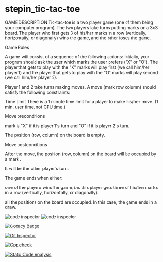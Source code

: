 # stepin_tic-tac-toe
GAME DESCRIPTION
Tic-tac-toe is a two player game (one of them being your computer program). The two players take turns putting marks on a 3x3 board. The player who first gets 3 of his/her marks in a row (vertically, horizontally, or diagonally) wins the game, and the other loses the game.


Game Rules


A game will consist of a sequence of the following actions:
Initially, your program should ask the user which marks the user prefers ("X" or "O"). The player that gets to play with the "X" marks will play first (we call him/her player 1) and the player that gets to play with the "O" marks will play second (we call him/her player 2).


Player 1 and 2 take turns making moves. A move (mark row column) should satisfy the following constraints:


Time Limit There is a 1 minute time limit for a player to make his/her move. (1 min. user time, not CPU time.)


Move preconditions

mark is "X" if it is player 1's turn and "O" if it is player 2's turn.

The position (row, column) on the board is empty.


Move postconditions

After the move, the position (row, column) on the board will be occupied by a mark .

It will be the other player's turn.

The game ends when either:

one of the players wins the game, i.e. this player gets three of his/her marks in a row (vertically, horizontally, or diagonally).

all the positions on the board are occupied. In this case, the game ends in a draw.

![code inspector](https://www.code-inspector.com/project/28225/score/svg)
![code inspector](https://www.code-inspector.com/project/28225/status/svg)

[![Codacy Badge](https://app.codacy.com/project/badge/Grade/32a0ddd9e5d64e5fb951b90d5fb794a3)](https://www.codacy.com/gh/srijaganta/stepin_tic-tac-toe/dashboard?utm_source=github.com&amp;utm_medium=referral&amp;utm_content=srijaganta/stepin_tic-tac-toe&amp;utm_campaign=Badge_Grade)


[![Git Inspector](https://github.com/srijaganta/stepin_tic-tac-toe/actions/workflows/Git%20Inspector.yml/badge.svg)](https://github.com/srijaganta/stepin_tic-tac-toe/actions/workflows/Git%20Inspector.yml)


[![Cpp check](https://github.com/srijaganta/stepin_tic-tac-toe/actions/workflows/cppcheck.yml/badge.svg)](https://github.com/srijaganta/stepin_tic-tac-toe/actions/workflows/cppcheck.yml)


[![Static Code Analysis](https://github.com/srijaganta/stepin_tic-tac-toe/actions/workflows/static.yml/badge.svg)](https://github.com/srijaganta/stepin_tic-tac-toe/actions/workflows/static.yml)
